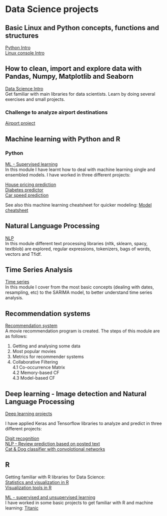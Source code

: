 # Data Science projects


## Basic Linux and Python concepts, functions and structures

[Python Intro](https://github.com/carcrupe/masterDataScience/tree/master/python_basics) <br />
[Linux console Intro](https://github.com/carcrupe/masterDataScience/tree/master/linux_commands)

## How to clean, import and explore data with Pandas, Numpy, Matplotlib and Seaborn

[Data Science Intro](https://github.com/carcrupe/masterDataScience/tree/master/numpy_pandas_matplotlib) <br />
Get familiar with main libraries for data scientists. Learn by doing several exercises and small projects.


### Challenge  to analyze airport destinations

[Airport project](https://github.com/carcrupe/data_science_projects/tree/master/numpy_pandas_matplotlib/airports_project)

## Machine learning with Python and R

### Python

[ML - Supervised learning](https://github.com/carcrupe/masterDataScience/tree/master/machineLearning) <br />
In this module I have learnt how to deal with machine learning single and ensembled models. I have worked in three different projects:

[House pricing prediction](https://github.com/carcrupe/masterDataScience/blob/master/machineLearning/HousePricingChallenge.ipynb) <br />
[Diabetes predictor](https://github.com/carcrupe/masterDataScience/blob/master/machineLearning/Classification%20-%20Pima%20Indians.ipynb) <br />
[Car speed prediction](https://github.com/carcrupe/masterDataScience/blob/master/machineLearning/Classification%20-%20Basic%20Car%20Speed.ipynb) <br />

See also this machine learning cheatsheet for quicker modeling:
[Model cheatsheet](https://github.com/carcrupe/masterDataScience/blob/master/machineLearning/supervised_ML_Python.md)

## Natural Language Processing

[NLP](https://github.com/carcrupe/masterDataScience/tree/master/naturalLanguageProcessing/notebooks) <br />
In this module different text processing libraries (nltk, sklearn, spacy, textblob) are explored, regular expressions, tokenizers, bags of words, vectors and Tfidf.

## Time Series Analysis

[Time series](https://github.com/carcrupe/masterDataScience/blob/master/time_series/TSA.ipynb) <br />
In this module I cover from the most basic concepts (dealing with dates, resampling, etc) to the SARIMA model, to better understand time series analysis.

## Recommendation systems

[Recommendation system](https://github.com/carcrupe/masterDataScience/tree/master/recommendation_systems) <br />
A movie recommendation program is created. The steps of this module are as follows:

1. Getting and analysing some data
2. Most popular movies
3. Metrics for recommender systems
4. Collaborative Filtering <br />
	4.1 Co-occurrence Matrix <br />
    	4.2 Memory-based CF <br />
    	4.3 Model-based CF <br />

## Deep learning - Image detection and Natural Language Processing

[Deep learning projects](https://github.com/carcrupe/masterDataScience/tree/master/deep_learning) <br />

I have applied Keras and Tensorflow libraries to analyze and predict in three different projects:

[Digit recognition](https://github.com/carcrupe/masterDataScience/blob/master/deepLearning/02_mnist_digits_orig.ipynb) <br />
[NLP - Review prediction based on posted text](https://github.com/carcrupe/masterDataScience/blob/master/deepLearning/03_imdb_reviews.ipynb) <br />
[Cat & Dog classifier with convolotional networks](https://github.com/carcrupe/masterDataScience/blob/master/deepLearning/04_convolutional_networks.ipynb) <br />

## R

Getting familiar with R libraries for Data Science: <br />
[Statistics and visualization in R](https://github.com/carcrupe/masterDataScience/tree/master/RStudio/R/statistics_and_probability) <br />
[Visualization tools in R](https://github.com/carcrupe/masterDataScience/tree/master/RStudio/R/visualization) <br />

[ML - supervised and unsupervised learning](https://github.com/carcrupe/masterDataScience/tree/master/RStudio/R/Machine_learning) <br />
I have worked in some basic projects to get familiar with R and machine learning:
[Titanic](https://github.com/carcrupe/masterDataScience/blob/master/RStudio/R/Machine_learning/Supervised_learning/Exercise_titanic.R)
